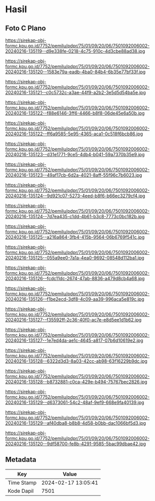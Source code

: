 # Hasil

## Foto C Plano

https://sirekap-obj-formc.kpu.go.id/7752/pemilu/pdpr/75/01/09/20/06/7501092006002-20240216-135119--d9e338fe-0218-4c75-910c-4d3cbe88ad38.jpg

https://sirekap-obj-formc.kpu.go.id/7752/pemilu/pdpr/75/01/09/20/06/7501092006002-20240216-135120--1583e79a-eadb-4ba0-84b4-6b35e77bf33f.jpg

https://sirekap-obj-formc.kpu.go.id/7752/pemilu/pdpr/75/01/09/20/06/7501092006002-20240216-135121--c0c5732c-a3ae-44f9-a2b2-3e5d5d54ba5e.jpg

https://sirekap-obj-formc.kpu.go.id/7752/pemilu/pdpr/75/01/09/20/06/7501092006002-20240216-135122--f88e6146-3ff6-4466-b8f8-06de45e6a50b.jpg

https://sirekap-obj-formc.kpu.go.id/7752/pemilu/pdpr/75/01/09/20/06/7501092006002-20240216-135122--ff6a9585-5e95-4365-aca1-0c518f6bcb86.jpg

https://sirekap-obj-formc.kpu.go.id/7752/pemilu/pdpr/75/01/09/20/06/7501092006002-20240216-135123--d31e1771-9ce5-4db4-b041-59a7370b35e9.jpg

https://sirekap-obj-formc.kpu.go.id/7752/pemilu/pdpr/75/01/09/20/06/7501092006002-20240216-135123--49af17cb-6d2a-4021-8aff-55f96c7b6023.jpg

https://sirekap-obj-formc.kpu.go.id/7752/pemilu/pdpr/75/01/09/20/06/7501092006002-20240216-135124--9d921c07-5273-4eed-b8f6-b66ec3279cf4.jpg

https://sirekap-obj-formc.kpu.go.id/7752/pemilu/pdpr/75/01/09/20/06/7501092006002-20240216-135124--7d7ea435-c1dd-4b61-b3c8-7773c0bc182b.jpg

https://sirekap-obj-formc.kpu.go.id/7752/pemilu/pdpr/75/01/09/20/06/7501092006002-20240216-135125--a216a864-3fb4-415b-9564-06b6769f541c.jpg

https://sirekap-obj-formc.kpu.go.id/7752/pemilu/pdpr/75/01/09/20/06/7501092006002-20240216-135125--055a9ee0-7a1a-4ea0-9692-08548d112ba1.jpg

https://sirekap-obj-formc.kpu.go.id/7752/pemilu/pdpr/75/01/09/20/06/7501092006002-20240216-135126--fcdc11dc-2674-47ab-8836-a479d8cb4a68.jpg

https://sirekap-obj-formc.kpu.go.id/7752/pemilu/pdpr/75/01/09/20/06/7501092006002-20240216-135126--f1be2ecd-3df8-4c09-aa39-996aca5e819c.jpg

https://sirekap-obj-formc.kpu.go.id/7752/pemilu/pdpr/75/01/09/20/06/7501092006002-20240216-135127--f35592ff-2c36-40f0-ac7e-e8d5ee1d1b62.jpg

https://sirekap-obj-formc.kpu.go.id/7752/pemilu/pdpr/75/01/09/20/06/7501092006002-20240216-135127--1e7ed4da-ae1c-4645-a817-07b6d10619e2.jpg

https://sirekap-obj-formc.kpu.go.id/7752/pemilu/pdpr/75/01/09/20/06/7501092006002-20240216-135128--6322d3d3-8a03-42cc-ab98-63f16229b9dc.jpg

https://sirekap-obj-formc.kpu.go.id/7752/pemilu/pdpr/75/01/09/20/06/7501092006002-20240216-135128--b8732881-c0ca-429e-b494-75767bec2826.jpg

https://sirekap-obj-formc.kpu.go.id/7752/pemilu/pdpr/75/01/09/20/06/7501092006002-20240216-135129--d6373061-54c2-48af-9ef9-668e9fa40139.jpg

https://sirekap-obj-formc.kpu.go.id/7752/pemilu/pdpr/75/01/09/20/06/7501092006002-20240216-135129--af40dba8-b8b8-4d58-b0bb-dac1066bf5d3.jpg

https://sirekap-obj-formc.kpu.go.id/7752/pemilu/pdpr/75/01/09/20/06/7501092006002-20240216-135120--9df58700-fe8b-4291-9585-5bac99dbae42.jpg


## Metadata

| Key        | Value               |
| ---------- | ------------------- |
| Time Stamp | 2024-02-17 13:05:41 |
| Kode Dapil | 7501                |




